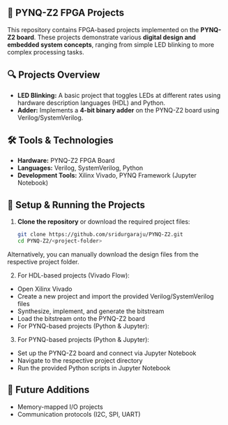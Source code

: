 ## 🚀 PYNQ-Z2 FPGA Projects  

This repository contains FPGA-based projects implemented on the **PYNQ-Z2 board**. These projects demonstrate various **digital design and embedded system concepts**, ranging from simple LED blinking to more complex processing tasks.  
## 🔍 Projects Overview  

- **LED Blinking:** A basic project that toggles LEDs at different rates using hardware description languages (HDL) and Python.  
- **Adder:** Implements a **4-bit binary adder** on the PYNQ-Z2 board using Verilog/SystemVerilog.  

## 🛠 Tools & Technologies  

- **Hardware:** PYNQ-Z2 FPGA Board  
- **Languages:** Verilog, SystemVerilog, Python  
- **Development Tools:** Xilinx Vivado, PYNQ Framework (Jupyter Notebook)  

## 🔧 Setup & Running the Projects  

1. **Clone the repository** or download the required project files:  
   ```bash
   git clone https://github.com/sridurgaraju/PYNQ-Z2.git
   cd PYNQ-Z2/<project-folder>
Alternatively, you can manually download the design files from the respective project folder.

2. For HDL-based projects (Vivado Flow):
- Open Xilinx Vivado
- Create a new project and import the provided Verilog/SystemVerilog files
- Synthesize, implement, and generate the bitstream
- Load the bitstream onto the PYNQ-Z2 board
- For PYNQ-based projects (Python & Jupyter):

3. For PYNQ-based projects (Python & Jupyter):
- Set up the PYNQ-Z2 board and connect via Jupyter Notebook
- Navigate to the respective project directory
- Run the provided Python scripts in Jupyter Notebook

## 📌 Future Additions
- Memory-mapped I/O projects
- Communication protocols (I2C, SPI, UART)
